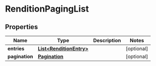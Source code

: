 
# RenditionPagingList

## Properties
Name | Type | Description | Notes
------------ | ------------- | ------------- | -------------
**entries** | [**List&lt;RenditionEntry&gt;**](RenditionEntry.md) |  |  [optional]
**pagination** | [**Pagination**](Pagination.md) |  |  [optional]



